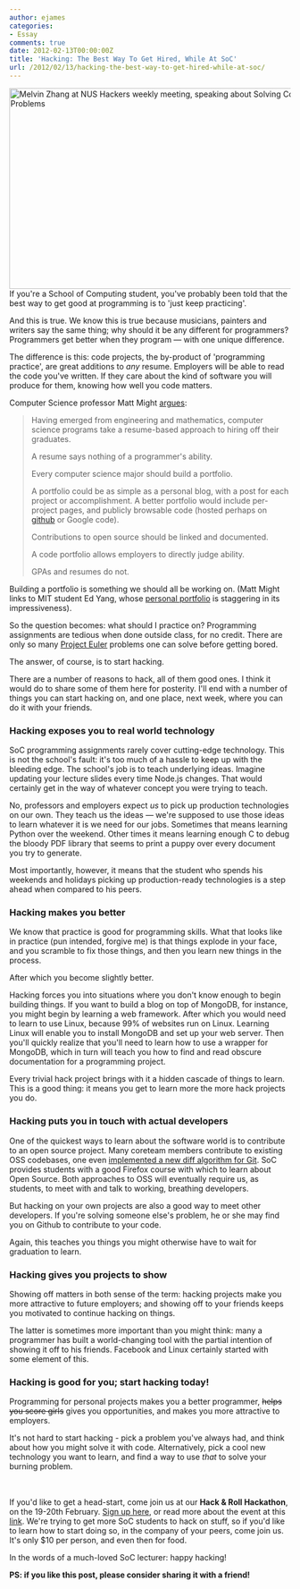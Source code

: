 ```yaml
---
author: ejames
categories:
- Essay
comments: true
date: 2012-02-13T00:00:00Z
title: 'Hacking: The Best Way To Get Hired, While At SoC'
url: /2012/02/13/hacking-the-best-way-to-get-hired-while-at-soc/
---
```


<a href="/img/2011/12/MelvinZhangFH.jpg"><img src="/img/2011/12/MelvinZhangFH.jpg" alt="Melvin Zhang at NUS Hackers weekly meeting, speaking about Solving Computer Science Problems" title="MelvinZhangFH" width="640" height="359" class="alignleft size-large wp-image-2111" /></a>
<br/>
If you're a School of Computing student, you've probably been told that the best way to get good at programming is to 'just keep practicing'.

And this is true. We know this is true because musicians, painters and writers say the same thing; why should it be any different for programmers? Programmers get better when they program &mdash; with one unique difference. 

The difference is this: code projects, the by-product of 'programming practice', are great additions to <em>any</em> resume. Employers will be able to read the code you've written. If they care about the kind of software you will produce for them, knowing how well you code matters. 

Computer Science professor Matt Might <a href="http://matt.might.net/articles/what-cs-majors-should-know/">argues</a>:

<blockquote>Having emerged from engineering and mathematics, computer science programs take a resume-based approach to hiring off their graduates.

A resume says nothing of a programmer's ability.

Every computer science major should build a portfolio.

A portfolio could be as simple as a personal blog, with a post for each project or accomplishment. A better portfolio would include per-project pages, and publicly browsable code (hosted perhaps on <a href="http://github.com">github</a> or Google code).

Contributions to open source should be linked and documented.

A code portfolio allows employers to directly judge ability.

GPAs and resumes do not.</blockquote>

Building a portfolio is something we should all be working on. (Matt Might links to MIT student Ed Yang, whose <a href="http://ezyang.com/">personal portfolio</a> is staggering in its impressiveness).

So the question becomes: what should I practice on? Programming assignments are tedious when done outside class, for no credit. There are only so many <a href="http://projecteuler.net/">Project Euler</a> problems one can solve before getting bored.

The answer, of course, is to start hacking.

There are a number of reasons to hack, all of them good ones. I think it would do to share some of them here for posterity. I'll end with a number of things you can start hacking on, and one place, next week, where you can do it with your friends.

<h3>Hacking exposes you to real world technology</h3>
SoC programming assignments rarely cover cutting-edge technology. This is not the school's fault: it's too much of a hassle to keep up with the bleeding edge. The school's job is to teach underlying ideas. Imagine updating your lecture slides every time Node.js changes. That would certainly get in the way of whatever concept you were trying to teach.

No, professors and employers expect <em>us</em> to pick up production technologies on our own. They teach us the ideas &mdash; we're supposed to use those ideas to learn whatever it is we need for our jobs. Sometimes that means learning Python over the weekend. Other times it means learning enough C to debug the bloody PDF library that seems to print a puppy over every document you try to generate.

Most importantly, however, it means that the student who spends his weekends and holidays picking up production-ready technologies is a step ahead when compared to his peers. 

<h3>Hacking makes you better</h3> 
We know that practice is good for programming skills. What that looks like in practice (pun intended, forgive me) is that things explode in your face, and you scramble to fix those things, and then you learn new things in the process. 

After which you become slightly better.

Hacking forces you into situations where you don't know enough to begin building things. If you want to build a blog on top of MongoDB, for instance, you might begin by learning a web framework. After which you would need to learn to use Linux, because 99% of websites run on Linux. Learning Linux will enable you to install MongoDB and set up your web server. Then you'll quickly realize that you'll need to learn how to use a wrapper for MongoDB, which in turn will teach you how to find and read obscure documentation for a programming project.

Every trivial hack project brings with it a hidden cascade of things to learn. This is a good thing: it means you get to learn more the more hack projects you do.

<h3>Hacking puts you in touch with actual developers</h3>
One of the quickest ways to learn about the software world is to contribute to an open source project. Many coreteam members contribute to existing OSS codebases, one even <a href="http://rctay.tuletech.com/2011/06/Update-on-port-histogram-diff">implemented a new diff algorithm for Git</a>. SoC provides students with a good Firefox course with which to learn about Open Source. Both approaches to OSS will eventually require us, as students, to meet with and talk to working, breathing developers.

But hacking on your own projects are also a good way to meet other developers. If you're solving someone else's problem, he or she may find you on Github to contribute to your code.

Again, this teaches you things you might otherwise have to wait for graduation to learn.

<h3>Hacking gives you projects to show</h3>
Showing off matters in both sense of the term: hacking projects make you more attractive to future employers; and showing off to your friends keeps you motivated to continue hacking on things.

The latter is sometimes more important than you might think: many a programmer has built a world-changing tool with the partial intention of showing it off to his friends. Facebook and Linux certainly started with some element of this. 

<h3>Hacking is good for you; start hacking today!</h3>
Programming for personal projects makes you a better programmer, <s>helps you score girls</s> gives you opportunities, and makes you more attractive to employers. 

It's not hard to start hacking - pick a problem you've always had, and think about how you might solve it with code. Alternatively, pick a cool new technology you want to learn, and find a way to use <em>that</em> to solve your burning problem.

<a href="/hack-and-roll/"><img style="margin-left:-430px; border: 1px solid #ccc;" src="/imageshrbanner.gif" alt="Hack & Roll Banner" /></a>

If you'd like to get a head-start, come join us at our <strong>Hack & Roll Hackathon</strong>, on the 19-20th February. <a href="https://docs.google.com/spreadsheet/viewform?formkey=dDRZeUhUQXJybHdsa1oySEpxYVRUdWc6MQ">Sign up here</a>, or read more about the event at this <a href="/hack-and-roll/">link</a>. We're trying to get more SoC students to hack on stuff, so if you'd like to learn how to start doing so, in the company of your peers, come join us. It's only $10 per person, and even then for food.

In the words of a much-loved SoC lecturer: happy hacking!

<strong>PS: if you like this post, please consider sharing it with a friend!  </strong>
